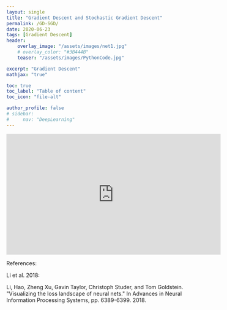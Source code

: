 ```yaml
---
layout: single
title: "Gradient Descent and Stochastic Gradient Descent"
permalink: /GD-SGD/
date: 2020-06-23
tags: [Gradient Descent]
header:
    overlay_image: "/assets/images/net1.jpg"
    # overlay_color: "#3B444B"
    teaser: "/assets/images/PythonCode.jpg"

excerpt: "Gradient Descent"
mathjax: "true"

toc: true
toc_label: "Table of content"
toc_icon: "file-alt"

author_profile: false
# sidebar:
#     nav: "DeepLearning"
---
```


<iframe width="560" height="315" src="https://www.youtube.com/embed/PWsSpYYPTs0" frameborder="0" allow="accelerometer; autoplay; encrypted-media; gyroscope; picture-in-picture" allowfullscreen></iframe>

References:

Li et al. 2018:

Li, Hao, Zheng Xu, Gavin Taylor, Christoph Studer, and Tom Goldstein. "Visualizing the loss landscape of neural nets." In Advances in Neural Information Processing Systems, pp. 6389-6399. 2018.
